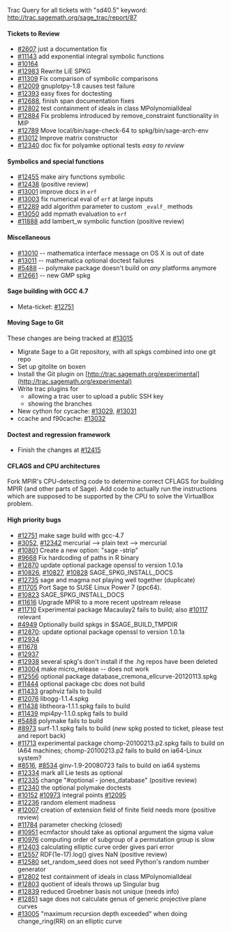 Trac Query for all tickets with "sd40.5" keyword: http://trac.sagemath.org/sage_trac/report/87

#### Tickets to Review

* [#2607](https://trac.sagemath.org/ticket/2607) just a documentation fix
* [#11143](https://trac.sagemath.org/ticket/11143) add exponential integral symbolic functions
* [#10164](https://trac.sagemath.org/ticket/10164)
* [#12983](https://trac.sagemath.org/ticket/12983) Rewrite LiE SPKG
* [#11309](https://trac.sagemath.org/ticket/11309) Fix comparison of symbolic comparisons
* [#12009](https://trac.sagemath.org/ticket/12009) gnuplotpy-1.8 causes test failure
* [#12393](https://trac.sagemath.org/ticket/12393) easy fixes for doctesting
* [#12688](https://trac.sagemath.org/ticket/12688), finish span documentation fixes
* [#12802](https://trac.sagemath.org/ticket/12802) test containment of ideals in class MPolynomialIdeal
* [#12884](https://trac.sagemath.org/ticket/12884) Fix problems introduced by remove_constraint functionality in MIP
* [#12789](https://trac.sagemath.org/ticket/12789) Move local/bin/sage-check-64 to spkg/bin/sage-arch-env
* [#13012](https://trac.sagemath.org/ticket/13012) Improve matrix constructor
* [#12340](https://trac.sagemath.org/ticket/12340) doc fix for polyamke optional tests *easy to review*

#### Symbolics and special functions

* [#12455](https://trac.sagemath.org/ticket/12455) make airy functions symbolic
* [#12438](https://trac.sagemath.org/ticket/12438) (positive review)
* [#13001](https://trac.sagemath.org/ticket/13001) improve docs in `erf`
* [#13003](https://trac.sagemath.org/ticket/13003) fix numerical eval of `erf` at large inputs
* [#12289](https://trac.sagemath.org/ticket/12289) add algorithm parameter to custom `_evalf_` methods
* [#13050](https://trac.sagemath.org/ticket/13050) add mpmath evaluation to `erf`
* [#11888](https://trac.sagemath.org/ticket/11888) add lambert_w symbolic function (positive review)

#### Miscellaneous

* [#13010](https://trac.sagemath.org/ticket/13010) -- mathematica interface message on OS X is out of date
* [#13011](https://trac.sagemath.org/ticket/13011) -- mathematica optional doctest failures
* [#5488](https://trac.sagemath.org/ticket/5488) -- polymake package doesn't build on *any* platforms anymore
* [#12661](https://trac.sagemath.org/ticket/12661) -- new GMP spkg

#### Sage building with GCC 4.7

* Meta-ticket: [#12751](https://trac.sagemath.org/ticket/12751)

#### Moving Sage to Git

These changes are being tracked at [#13015](https://trac.sagemath.org/ticket/13015)
* Migrate Sage to a Git repository, with all spkgs combined into one git repo
* Set up gitolite on boxen
* Install the Git plugin on [http://trac.sagemath.org/experimental](http://trac.sagemath.org/experimental)
* Write trac plugins for
  * allowing a trac user to upload a public SSH key
  * showing the branches
* New cython for cycache: [#13029](https://trac.sagemath.org/ticket/13029), [#13031](https://trac.sagemath.org/ticket/13031)
* ccache and f90cache: [#13032](https://trac.sagemath.org/ticket/13032)

#### Doctest and regression framework

* Finish the changes at [#12415](https://trac.sagemath.org/ticket/12415)

#### CFLAGS and CPU architectures

Fork MPIR's CPU-detecting code to determine correct CFLAGS for building MPIR (and other parts of Sage).
Add code to actually run the instructions which are supposed to be supported by the CPU to solve the VirtualBox problem.


#### High priority bugs


* [#12751](https://trac.sagemath.org/ticket/12751) make sage build with gcc-4.7
* [#3052](https://trac.sagemath.org/ticket/3052), [#12342](https://trac.sagemath.org/ticket/12342) mercurial --> plain text --> mercurial
* [#10801](https://trac.sagemath.org/ticket/10801) Create a new option: "sage -strip"
* [#9668](https://trac.sagemath.org/ticket/9668) Fix hardcoding of paths in R binary
* [#12870](https://trac.sagemath.org/ticket/12870) update optional package openssl to version 1.0.1a
* [#10826](https://trac.sagemath.org/ticket/10826), [#10827](https://trac.sagemath.org/ticket/10827), [#10828](https://trac.sagemath.org/ticket/10828) SAGE_SPKG_INSTALL_DOCS
* [#12735](https://trac.sagemath.org/ticket/12735) sage and magma not playing well together (duplicate)
* [#11705](https://trac.sagemath.org/ticket/11705) Port Sage to SUSE Linux Power 7 (ppc64).
* [#10823](https://trac.sagemath.org/ticket/10823) SAGE_SPKG_INSTALL_DOCS
* [#11616](https://trac.sagemath.org/ticket/11616) Upgrade MPIR to a more recent upstream release
* [#11710](https://trac.sagemath.org/ticket/11710) Experimental package Macaulay2 fails to build; also [#10117](https://trac.sagemath.org/ticket/10117) relevant
* [#4949](https://trac.sagemath.org/ticket/4949) Optionally build spkgs in $SAGE_BUILD_TMPDIR
* [#12870](https://trac.sagemath.org/ticket/12870): update optional package openssl to version 1.0.1a
* [#12934](https://trac.sagemath.org/ticket/12934)
* [#11678](https://trac.sagemath.org/ticket/11678)
* [#12937](https://trac.sagemath.org/ticket/12937)
* [#12938](https://trac.sagemath.org/ticket/12938) several spkg's don't install if the .hg repos have been deleted
* [#13004](https://trac.sagemath.org/ticket/13004) make micro_release -- does not work
* [#12556](https://trac.sagemath.org/ticket/12556) optional package database_cremona_ellcurve-20120113.spkg
* [#11444](https://trac.sagemath.org/ticket/11444) optional package cbc does not build
* [#11433](https://trac.sagemath.org/ticket/11433) graphviz fails to build
* [#12076](https://trac.sagemath.org/ticket/12076) libogg-1.1.4.spkg
* [#11438](https://trac.sagemath.org/ticket/11438) libtheora-1.1.1.spkg fails to build
* [#11439](https://trac.sagemath.org/ticket/11439) mpi4py-1.1.0.spkg fails to build
* [#5488](https://trac.sagemath.org/ticket/5488) polymake fails to build
* [#8973](https://trac.sagemath.org/ticket/8973) surf-1.1.spkg fails to build (*new* spkg posted to ticket, please test and report back)
* [#11713](https://trac.sagemath.org/ticket/11713) experimental package chomp-20100213.p2.spkg fails to build on IA64 machines; chomp-20100213.p2 fails to build on ia64-Linux system?
* [#8516](https://trac.sagemath.org/ticket/8516), [#8534](https://trac.sagemath.org/ticket/8534) ginv-1.9-20080723 fails to build on ia64 systems
* [#12334](https://trac.sagemath.org/ticket/12334) mark all Lie tests as optional
* [#12335](https://trac.sagemath.org/ticket/12335) change "#optional - jones_database" (positive review)
* [#12340](https://trac.sagemath.org/ticket/12340) the optional polymake doctests
* [#10152](https://trac.sagemath.org/ticket/10152) [#10973](https://trac.sagemath.org/ticket/10973) integral points [#12095](https://trac.sagemath.org/ticket/12095)
* [#12236](https://trac.sagemath.org/ticket/12236) random element madness
* [#12007](https://trac.sagemath.org/ticket/12007) creation of extension field of finite field needs more (positive review)
* [#11784](https://trac.sagemath.org/ticket/11784) parameter checking (closed)
* [#10951](https://trac.sagemath.org/ticket/10951) ecmfactor should take as optional argument the sigma value
* [#10976](https://trac.sagemath.org/ticket/10976) computing order of subgroup of a permutation group is slow
* [#12403](https://trac.sagemath.org/ticket/12403) calculating elliptic curve order gives pari error
* [#12557](https://trac.sagemath.org/ticket/12557) RDF(1e-17).log() gives NaN (positive review)
* [#12580](https://trac.sagemath.org/ticket/12580) set_random_seed does not seed Python's random number generator
* [#12802](https://trac.sagemath.org/ticket/12802) test containment of ideals in class MPolynomialIdeal
* [#12803](https://trac.sagemath.org/ticket/12803) quotient of ideals throws up Singular bug
* [#12839](https://trac.sagemath.org/ticket/12839) reduced Groebner basis not unique (needs info)
* [#12851](https://trac.sagemath.org/ticket/12851) sage does not calculate genus of generic projective plane curves
* [#13005](https://trac.sagemath.org/ticket/13005) "maximum recursion depth exceeded" when doing change_ring(RR) on an elliptic curve
